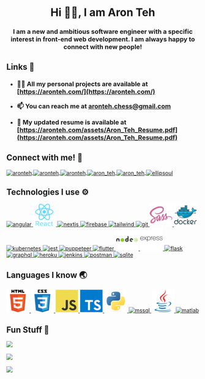 <h1 align="center">Hi 👋🏻, I am Aron Teh</h1>
<h3 align="center">I am a new and ambitious software engineer with a specific interest in front-end web development. I am always happy to connect with new people!</h3>

## Links 🔗

<h3 class="container" id="links-container">

  - 👨‍💻 All my personal projects are available at [https://aronteh.com/](https://aronteh.com/)

  - 📫 You can reach me at **aronteh.chess@gmail.com**

  - 📜 My updated resume is available at [https://aronteh.com/assets/Aron_Teh_Resume.pdf](https://aronteh.com/assets/Aron_Teh_Resume.pdf)

</h3>

## Connect with me! 💬

<p class="container">
  <a href="https://linkedin.com/in/aronteh" target="_blank"  class="icon">
    <img align="center" src="https://raw.githubusercontent.com/rahuldkjain/github-profile-readme-generator/master/src/images/icons/Social/linked-in-alt.svg" alt="aronteh" height="40" width="80" />
  </a>
  <a href="https://facebook.com/teharon" target="_blank"  class="icon">
    <img align="center" src="https://raw.githubusercontent.com/rahuldkjain/github-profile-readme-generator/master/src/images/icons/Social/facebook.svg" alt="aronteh" height="40" width="80" />
  </a>
  <a href="https://www.twitch.tv/ellipsoul" target="_blank"  class="icon">
    <img align="center" src="https://raw.githubusercontent.com/rahuldkjain/github-profile-readme-generator/master/src/images/icons/Social/twitch.svg" alt="aronteh" height="40" width="80" />
  </a>
  <a href="https://www.reddit.com/user/Ellipsoul" target="_blank"  class="icon">
    <img align="center" src="https://raw.githubusercontent.com/rahuldkjain/github-profile-readme-generator/master/src/images/icons/Social/reddit.svg" alt="aron_teh" height="40" width="80" />
  </a>
  <a href="https://twitter.com/aron_teh" target="_blank"  class="icon">
    <img align="center" src="https://raw.githubusercontent.com/rahuldkjain/github-profile-readme-generator/master/src/images/icons/Social/twitter.svg" alt="aron_teh" height="40" width="80" />
  </a>
  <a href="https://instagram.com/ellipsoul" target="_blank"  class="icon">
    <img align="center" src="https://raw.githubusercontent.com/rahuldkjain/github-profile-readme-generator/master/src/images/icons/Social/instagram.svg" alt="ellipsoul" height="40" width="80" />
  </a>
</p>

## Technologies I use ⚙️

<p class="container">
  <!-- Angular -->
  <a href="https://angular.io" target="_blank" class="icon" rel="noreferrer">
    <img src="https://angular.io/assets/images/logos/angular/angular.svg" alt="angular" width="60" height="60"/>
  </a>
  <!-- React -->
  <a href="https://reactjs.org/" target="_blank" class="icon" rel="noreferrer">
    <img src="https://raw.githubusercontent.com/devicons/devicon/master/icons/react/react-original-wordmark.svg" alt="react" width="60" height="60"/>
  </a>
  <!-- NextJS -->
  <a href="https://nextjs.org/" target="_blank" class="icon" rel="noreferrer">
    <img src="https://cdn.worldvectorlogo.com/logos/nextjs-2.svg" alt="nextjs" width="60" height="60"/>
  </a>
  <!-- Firebase -->
  <a href="https://firebase.google.com/" target="_blank" class="icon" rel="noreferrer">
    <img src="https://www.vectorlogo.zone/logos/firebase/firebase-icon.svg" alt="firebase" width="60" height="60"/>
  </a>
  <!-- Tailwind -->
  <a href="https://tailwindcss.com/" target="_blank" class="icon" rel="noreferrer">
    <img src="https://www.vectorlogo.zone/logos/tailwindcss/tailwindcss-icon.svg" alt="tailwind" width="60" height="60"/>
  </a>
  <!-- Git -->
  <a href="https://git-scm.com/" target="_blank" class="icon" rel="noreferrer">
    <img src="https://www.vectorlogo.zone/logos/git-scm/git-scm-icon.svg" alt="git" width="60" height="60"/>
  </a>
  <!-- SASS -->
  <a href="https://sass-lang.com" target="_blank" class="icon" rel="noreferrer">
    <img src="https://raw.githubusercontent.com/devicons/devicon/master/icons/sass/sass-original.svg" alt="sass" width="60" height="60"/>
  </a>
  <!-- Docker -->
  <a href="https://www.docker.com/" target="_blank" class="icon" rel="noreferrer">
    <img src="https://raw.githubusercontent.com/devicons/devicon/master/icons/docker/docker-original-wordmark.svg" alt="docker" width="60" height="60"/>
  </a>
  <!-- Kubernetes -->
  <a href="https://kubernetes.io" target="_blank" class="icon" rel="noreferrer">
    <img src="https://www.vectorlogo.zone/logos/kubernetes/kubernetes-icon.svg" alt="kubernetes" width="60" height="60"/>
  </a>
  <!-- Jest -->
  <a href="https://jestjs.io" target="_blank" class="icon" rel="noreferrer">
    <img src="https://www.vectorlogo.zone/logos/jestjsio/jestjsio-icon.svg" alt="jest" width="60" height="60"/>
  </a>
  <!-- Puppeteer -->
  <a href="https://github.com/puppeteer/puppeteer" target="_blank" class="icon" rel="noreferrer">
    <img src="https://www.vectorlogo.zone/logos/pptrdev/pptrdev-official.svg" alt="puppeteer" width="60" height="60"/>
  </a>
  <!-- Flutter -->
  <a href="https://flutter.dev" target="_blank" class="icon" rel="noreferrer">
    <img src="https://www.vectorlogo.zone/logos/flutterio/flutterio-icon.svg" alt="flutter" width="60" height="60"/>
  </a>
  <!-- NodeJS -->
  <a href="https://nodejs.org" target="_blank" class="icon" rel="noreferrer">
    <img src="https://raw.githubusercontent.com/devicons/devicon/master/icons/nodejs/nodejs-original-wordmark.svg" alt="nodejs" width="60" height="60"/>
  </a>
  <!-- Express -->
  <a href="https://expressjs.com" target="_blank" class="icon" rel="noreferrer">
    <img src="https://raw.githubusercontent.com/devicons/devicon/master/icons/express/express-original-wordmark.svg" alt="express" width="60" height="60"/>
  </a>
  <!-- Flask -->
  <a href="https://flask.palletsprojects.com/" target="_blank" class="icon" rel="noreferrer">
    <img src="https://www.vectorlogo.zone/logos/pocoo_flask/pocoo_flask-icon.svg" alt="flask" width="60" height="60"/>
  </a>
  <!-- GraphQL -->
  <a href="https://graphql.org" target="_blank" class="icon" rel="noreferrer">
    <img src="https://www.vectorlogo.zone/logos/graphql/graphql-icon.svg" alt="graphql" width="60" height="60"/>
  </a>
  <!-- Heroku -->
  <a href="https://heroku.com" target="_blank" class="icon" rel="noreferrer">
    <img src="https://www.vectorlogo.zone/logos/heroku/heroku-icon.svg" alt="heroku" width="60" height="60"/>
  </a>
  <!-- Jenkins -->
  <a href="https://www.jenkins.io" target="_blank" class="icon" rel="noreferrer">
    <img src="https://www.vectorlogo.zone/logos/jenkins/jenkins-icon.svg" alt="jenkins" width="60" height="60"/>
  </a>
  <!-- Postman -->
  <a href="https://postman.com" target="_blank" class="icon" rel="noreferrer">
    <img src="https://www.vectorlogo.zone/logos/getpostman/getpostman-icon.svg" alt="postman" width="60" height="60"/>
  </a>
  <!-- SQLite -->
  <a href="https://www.sqlite.org/" target="_blank" class="icon" rel="noreferrer">
    <img src="https://www.vectorlogo.zone/logos/sqlite/sqlite-icon.svg" alt="sqlite" width="60" height="60"/>
  </a>
</p>

## Languages I know 🌏

<p class="container">
  <!-- HTML -->
  <a href="https://www.w3.org/html/" target="_blank" class="icon" rel="noreferrer">
    <img src="https://raw.githubusercontent.com/devicons/devicon/master/icons/html5/html5-original-wordmark.svg" alt="html5" width="60" height="60"/>
  </a>
  <!-- CSS -->
  <a href="https://www.w3schools.com/css/" target="_blank" class="icon" rel="noreferrer">
    <img src="https://raw.githubusercontent.com/devicons/devicon/master/icons/css3/css3-original-wordmark.svg" alt="css3" width="60" height="60"/>
  </a>
  <!-- JavaScript -->
  <a href="https://developer.mozilla.org/en-US/docs/Web/JavaScript" target="_blank" class="icon" rel="noreferrer">
    <img src="https://raw.githubusercontent.com/devicons/devicon/master/icons/javascript/javascript-original.svg" alt="javascript" width="60" height="60"/>
  </a>
  <!-- TypeScript -->
  <a href="https://www.typescriptlang.org/" target="_blank" class="icon" rel="noreferrer">
    <img src="https://raw.githubusercontent.com/devicons/devicon/master/icons/typescript/typescript-original.svg" alt="typescript" width="60" height="60"/>
  </a>
  <!-- Python -->
  <a href="https://www.python.org" target="_blank" class="icon" rel="noreferrer">
    <img src="https://raw.githubusercontent.com/devicons/devicon/master/icons/python/python-original.svg" alt="python" width="60" height="60"/>
  </a>
  <!-- MS SQL Server -->
  <a href="https://www.microsoft.com/en-us/sql-server" target="_blank" class="icon" rel="noreferrer">
    <img src="https://www.svgrepo.com/show/303229/microsoft-sql-server-logo.svg" alt="mssql" width="60" height="60"/>
  </a>
  <!-- Java -->
  <a href="https://www.java.com" target="_blank" class="icon" rel="noreferrer">
    <img src="https://raw.githubusercontent.com/devicons/devicon/master/icons/java/java-original.svg" alt="java" width="60" height="60"/>
  </a>
  <!-- MATLAB -->
  <a href="https://www.mathworks.com/" target="_blank" class="icon" rel="noreferrer">
    <img src="https://upload.wikimedia.org/wikipedia/commons/2/21/Matlab_Logo.png" alt="matlab" width="60" height="60"/>
  </a>
</p>

## Fun Stuff 🎲

![](https://github-readme-stats.vercel.app/api?username=Ellipsoul&theme=algolia&hide_border=false&include_all_commits=false&count_private=true)
<br/>

![](https://github-readme-streak-stats.herokuapp.com/?user=Ellipsoul&theme=algolia&hide_border=false)
<br/>

![](https://github-readme-stats.vercel.app/api/top-langs/?username=Ellipsoul&theme=algolia&hide_border=false&include_all_commits=false&count_private=true&layout=compact)

<!-- <style>
  .container {
    display: flex;
    flex-wrap: wrap;
    flex-direction: row;

    justify-content: start;
    align-items: start;
    padding: 5px;

    background-color: aliceblue;
    border-radius: 10px;

    margin-bottom: 20px;
    margin-top: 10px
  }

  #links-container {
    padding-top: 30px;
    background-color: #171717;
  }

  .icon {
    padding: 8px;
  }
</style> -->
